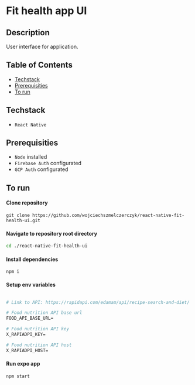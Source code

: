 # Fit health app UI

## Description

User interface for application.

## Table of Contents

- [Techstack](#techstack)
- [Prerequisities](#prerequisities)
- [To run](#to-run)

## Techstack

- `React Native`

## Prerequisities

- `Node` installed
- `Firebase Auth` configurated
- `GCP Auth` configurated

## To run

#### Clone repository

```
git clone https://github.com/wojciechszmelczerczyk/react-native-fit-health-ui.git
```

#### Navigate to repository root directory

```sh
cd ./react-native-fit-health-ui
```

#### Install dependencies

```
npm i
```

#### Setup env variables

```dockerfile

# Link to API: https://rapidapi.com/edamam/api/recipe-search-and-diet/

# Food nutrition API base url
FOOD_API_BASE_URL=

# Food nutrition API key
X_RAPIADPI_KEY=

# Food nutrition API host
X_RAPIADPI_HOST=
```

#### Run expo app

```
npm start
```
